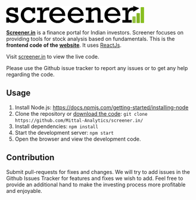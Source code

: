 [![Screener Logo](logo.png)][screener]

**[Screener.in][screener]** is a finance portal for Indian investors.
Screener focuses on providing tools for stock analysis based on fundamentals.
This is the **frontend code of the [website][screener]**. It uses [ReactJs][react].

Visit [screener.in][screener] to view the live code.

Please use the Github issue tracker to report any issues
or to get any help regarding the code.

## Usage

1. Install Node.js: https://docs.npmjs.com/getting-started/installing-node
2. Clone the repository or [download the code][zip]:
`git clone https://github.com/Mittal-Analytics/screener.in/`
3. Install dependencies: `npm install`
4. Start the development server: `npm start`
5. Open the browser and view the development code.

## Contribution

Submit pull-requests for fixes and changes.
We will try to add issues in the Github Issues Tracker for features and fixes
we wish to add. Feel free to provide an additional hand to make the investing
process more profitable and enjoyable.


[screener]: https://www.screener.in
[react]: https://facebook.github.io/react/docs/tutorial.html
[zip]: https://github.com/Mittal-Analytics/screener.in/archive/master.zip
